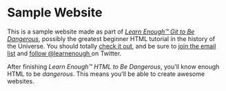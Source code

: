 # Sample Website

This is a sample website made as part of [*Learn Enough™ Git to Be
Dangerous*](https://www.learnenough.com/git-tutorial), possibly the greatest
beginner HTML tutorial in the history of the Universe. You should totally [
check it out](https://www.learnenough.com/git-tutorial), and be sure to [join
the email list](https://www.learnenough.com/#email_list) and [follow @learnenough
](http://twitter.com/learnenough) on Twitter.

After finishing *Learn Enough™ HTML to Be Dangerous*, you'll know enough HTML
to be *dangerous*. This means you'll be able to create awesome websites.
